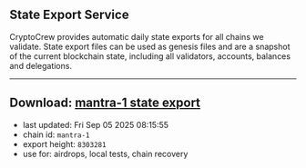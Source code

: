## State Export Service
CryptoCrew provides automatic daily state exports for all chains we validate. State export files can be used as genesis files and are a snapshot of the current blockchain state, including all validators, accounts, balances and delegations.

---
**Download: [mantra-1 state export](https://dl-eu2.ccvalidators.com/SERVICE/mantrachain/mantra-1_export_8303281.json)**
---

- last updated: Fri Sep 05 2025 08:15:55
- chain id: `mantra-1`
- export height: `8303281`
- use for: airdrops, local tests, chain recovery
